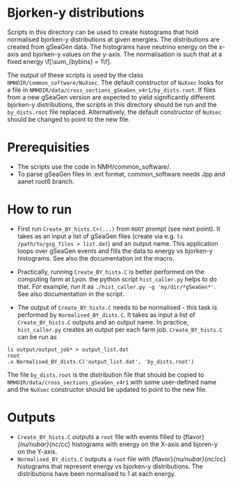 Bjorken-y distributions
==============

Scripts in this directory can be used to create histograms that hold normalised bjorken-y distributions at given energies. The distributions are created from gSeaGen data. The histograms have neutrino energy on the x-axis and bjorken-y values on the y-axis. The normalisation is such that at a fixed energy \f[\sum_{bybins} = 1\f].

The output of these scripts is used by the class `NMHDIR/common_software/NuXsec`. The default constructor of `NuXsec` looks for a file in `NMHDIR/data/cross_sections_gSeaGen_v4r1/by_dists.root`. If files from a new gSeaGen version are expected to yield significantly different bjorken-y distributions, the scripts in this directory should be run and the `by_dists.root` file replaced. Alternatively, the default constructor of `NuXsec` should be changed to point to the new file.

Prerequisities
==============
* The scripts use the code in NMH/common_software/.
* To parse gSeaGen files in .evt format, common_software needs Jpp and aanet root6 branch.

How to run
==========

* First run `Create_BY_hists.C+(...)` from `ROOT` prompt (see next point). It takes as an input a list of gSeaGen files (create via e.g. `ls /path/to/gsg_files > list.dat`) and an output name. This application loops over gSeaGen events and fills the data to energy vs bjorken-y histograms. See also the documentation int the macro.

* Practically, running `Create_BY_hists.C` is better performed on the computing farm at Lyon. the python script `hist_caller.py` helps to do that. For example, run it as `./hist_caller.py -g 'my/dir/*gSeaGen*'`. See also documentation in the script.

* The output of `Create_BY_hists.C` needs to be normalised - this task is performed by `Normalised_BY_dists.C`. It takes as input a list of `Create_BY_hists.C` outputs and an output name. In practice, `hist_caller.py` creates an output per each farm job. `Create_BY_hists.C` can be run as
```
ls output/output_job* > output_list.dat
root
.x Normalised_BY_dists.C('output_list.dat', 'by_dists.root')
```
The file `by_dists.root` is the distribution file that should be copied to `NMHDIR/data/cross_sections_gSeaGen_v4r1` with some user-defined name and the `NuXsec` constructor should be updated to point to the new file.

Outputs
==========

* `Create_BY_hists.C` outputs a `root` file with events filled to {flavor}_{nu/nubar}_{nc/cc} histograms with energy on the X-axis and bjoren-y on the Y-axis.
* `Normalised_BY_dists.C` outputs a `root` file with {flavor}_{nu/nubar}_{nc/cc} histograms that represent energy vs bjorken-y distributions. The distributions have been normalised to 1 at each energy.